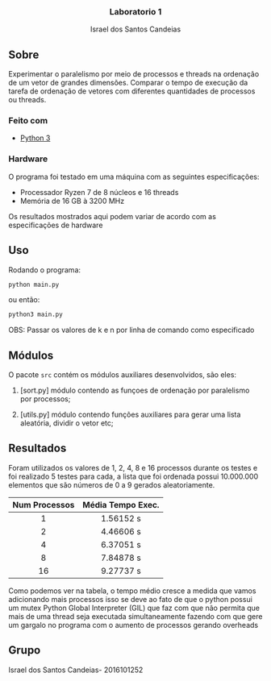 <br />
<p align="center">
  <h3 align="center">Laboratorio 1</h3>

  <p align="center">
    Israel dos Santos Candeias
  </p>
</p>

## Sobre

Experimentar o paralelismo por meio de processos e threads na ordenação de um
vetor de grandes dimensões. Comparar o tempo de execução da tarefa de ordenação
de vetores com diferentes quantidades de processos ou threads.

### Feito com

* [Python 3](https://www.python.org/about/)

### Hardware

O programa foi testado em uma máquina com as seguintes especificações:

* Processador Ryzen 7 de 8 núcleos e 16 threads
* Memória de 16 GB à 3200 MHz

Os resultados mostrados aqui podem variar de acordo com as especificações de hardware

## Uso

Rodando o programa:
  ```sh
  python main.py
  ```
ou então:
  ```sh
  python3 main.py
  ```
OBS:
Passar os valores de k e n por linha de comando como especificado

## Módulos

O pacote `src` contém os módulos auxiliares desenvolvidos, são eles:

1. [sort.py] módulo contendo as funçoes de ordenação por paralelismo por processos;

2. [utils.py] módulo contendo funções auxiliares para gerar uma lista aleatória, dividir o vetor etc;

## Resultados

Foram utilizados os valores de 1, 2, 4, 8 e 16 processos durante os testes e foi realizado 5 testes para cada, a lista que foi ordenada possui 10.000.000 elementos que são números de 0 a 9 gerados aleatoriamente.

<center>

  | Num Processos | Média Tempo Exec. |
  |:-------------:|:-----------------:|
  |       1       |     1.56152 s     |
  |       2       |     4.46606 s     |
  |       4       |     6.37051 s     |
  |       8       |     7.84878 s     |
  |       16      |     9.27737 s     |

</center>

Como podemos ver na tabela, o tempo médio cresce a medida que vamos adicionando mais processos isso se deve ao fato de que o python possui um mutex Python Global Interpreter (GIL) que faz com que não permita que mais de uma thread seja executada simultaneamente fazendo com que gere um gargalo no programa com o aumento de processos gerando overheads

## Grupo

  Israel dos Santos Candeias- 2016101252 
